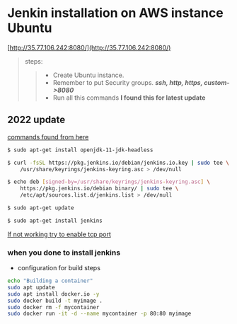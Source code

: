 # Jenkin installation on AWS instance Ubuntu
[http://35.77.106.242:8080/](http://35.77.106.242:8080/)
>steps:
>>* Create Ubuntu instance.  
>>* Remember to put Security groups. ***ssh, http, https, custom->8080***  
>>* Run all this commands **I found this for latest update**


## 2022 update
[commands found from here](https://community.jenkins.io/t/ubuntu-20-04-initial-jenkins-startup-failure/1419/2)
```bash
$ sudo apt-get install openjdk-11-jdk-headless
```
```bash
$ curl -fsSL https://pkg.jenkins.io/debian/jenkins.io.key | sudo tee \
    /usr/share/keyrings/jenkins-keyring.asc > /dev/null
```
```bash
$ echo deb [signed-by=/usr/share/keyrings/jenkins-keyring.asc] \
    https://pkg.jenkins.io/debian binary/ | sudo tee \
    /etc/apt/sources.list.d/jenkins.list > /dev/null
```
```bash
$ sudo apt-get update
```
```bash
$ sudo apt-get install jenkins
```

[If not working try to enable tcp port](https://www.digitalocean.com/community/tutorials/how-to-install-jenkins-on-ubuntu-20-04)

### when you done to install jenkins
-  configuration for build steps
```bash
echo "Building a container"
sudo apt update
sudo apt install docker.io -y
sudo docker build -t myimage .
sudo docker rm -f mycontainer
sudo docker run -it -d --name mycontainer -p 80:80 myimage
```
